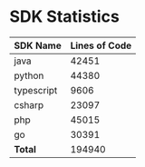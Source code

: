 # SDK Statistics

| SDK Name | Lines of Code |
| -------- | ------------- |
| java | 42451 |
| python | 44380 |
| typescript | 9606 |
| csharp | 23097 |
| php | 45015 |
| go | 30391 |
| **Total** | 194940 |
